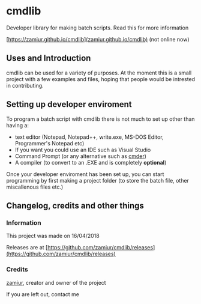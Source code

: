 # cmdlib
Developer library for making batch scripts. Read this for more information

[https://zamiur.github.io/cmdlib](zamiur.github.io/cmdlib) (not online now)

Uses and Introduction
----
cmdlib can be used for a variety of purposes. At the moment this is a small project with a few examples and files, hoping that people would be intrested in contributing.

Setting up developer enviroment
----
To program a batch script with cmdlib there is not much to set up other than having a:
 - text editor (Notepad, Notepad++, write.exe, MS-DOS Editor, Programmer's Notepad etc)
 - If you want you could use an IDE such as Visual Studio
 - Command Prompt (or any alternative such as [cmder](http://cmder.net/))
 - A compiler (to convert to an .EXE and is completely **optional**)
 
 Once your developer enviroment has been set up, you can start programming by first making a project folder (to store the batch file, other miscallenous files etc.)
 
 Changelog, credits and other things
 ----
 ### Information
 This project was made on 16/04/2018
 
 Releases are at [https://github.com/zamiur/cmdlib/releases](https://github.com/zamiur/cmdlib/releases)
 
 ### Credits
 [zamiur](https://github.com/zamiur), creator and owner of the project
 
 If you are left out, contact me
